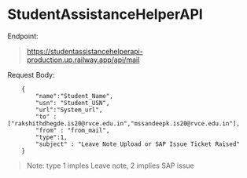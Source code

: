 # StudentAssistanceHelperAPI

Endpoint:

> https://studentassistancehelperapi-production.up.railway.app/api/mail

Request Body:

> 

        {
            "name":"Student_Name",
            "usn": "Student_USN",
            "url":"System_url",
            "to" : ["rakshithdhegde.is20@rvce.edu.in","mssandeepk.is20@rvce.edu.in"],
            "from" : "from_mail",
            "type":1,
            "subject" : "Leave Note Upload or SAP Issue Ticket Raised"
        }

> Note: type 1 imples Leave note, 2 implies SAP issue
